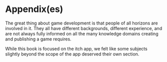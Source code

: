 
# Appendix(es)

The great thing about game development is that people of all horizons are
involved in it. They all have different backgrounds, different experience, and
are not always fully informed on all the many knowledge domains creating and
publishing a game requires.

While this book is focused on the itch app, we felt like some subjects slightly
beyond the scope of the app deserved their own section.
